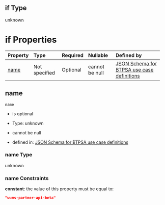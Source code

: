 ## if Type

unknown

# if Properties

| Property      | Type          | Required | Nullable       | Defined by                                                                                                                                                                                                          |
| :------------ | :------------ | :------- | :------------- | :------------------------------------------------------------------------------------------------------------------------------------------------------------------------------------------------------------------ |
| [name](#name) | Not specified | Optional | cannot be null | [JSON Schema for BTPSA use case definitions](btpsa-usecase-properties-services-items-allof-1-then-allof-120-if-properties-name.md "undefined#/properties/services/items/allOf/1/then/allOf/120/if/properties/name") |

## name



`name`

*   is optional

*   Type: unknown

*   cannot be null

*   defined in: [JSON Schema for BTPSA use case definitions](btpsa-usecase-properties-services-items-allof-1-then-allof-120-if-properties-name.md "undefined#/properties/services/items/allOf/1/then/allOf/120/if/properties/name")

### name Type

unknown

### name Constraints

**constant**: the value of this property must be equal to:

```json
"wums-partner-api-beta"
```
